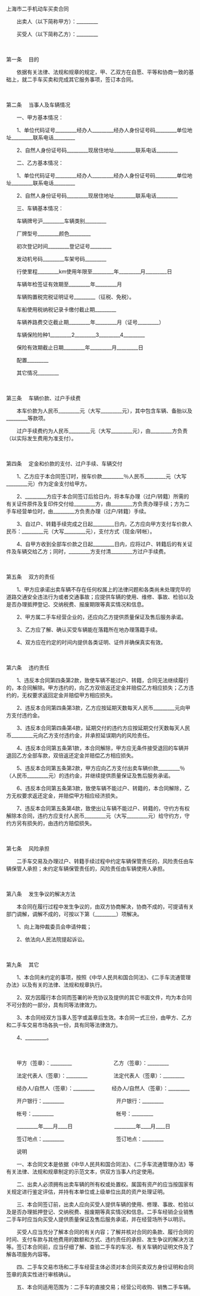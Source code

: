 



上海市二手机动车买卖合同



 

　　出卖人（以下简称甲方）：_________　　

　　买受人（以下简称乙方）：_________

　　

第一条
　目的

　　依据有关法律、法规和规章的规定，甲、乙双方在自愿、平等和协商一致的基础上，就二手车买卖和完成其它服务事项，签订本合同。

　　

第二条
　当事人及车辆情况

　　一、甲方基本情况：

　　1、单位代码证号_________经办人_________经办人身份证号码_________单位地址_________联系电话_________

　　2、自然人身份证号码_________现居住地址_________联系电话_________

　　二、乙方基本情况：

　　1、单位代码证号_________经办人_________经办人身份证号码_________单位地址_________联系电话_________

　　2、自然人身份证号码_________现居住地址_________联系电话_________

　　三、车辆基本情况：

　　车辆牌号沪_________车辆类别_________

　　厂牌型号_________颜色_________

　　初次登记时间_________登记证号_________

　　发动机号码_________车架号码_________

　　行使里程_________km使用年限至_________年_________月_________日

　　车辆年检签证有效期至_________年_________月

　　车辆购置税完税证明证号_________（征税、免税）。

　　车船使用税纳税记录卡缴付截止期_________

　　车辆养路费交讫截止期_________年_________月（证号_________）

　　车辆保险险种1_________2_________3_________4_________

　　保险有效期截止日期_________年_________月_________日

　　配置_________

　　其它情况_________

　　

第三条
　车辆价款、过户手续费

　　本车价款为人民币_________元（大写_________元），其中包含车辆、备胎以及_________等款项。

　　过户手续费约为人民币_________元（大写_________元），由_________方负责（以实际发生费用为准支付）。

　　

第四条
　定金和价款的支付、过户手续、车辆交付

　　1、乙方应于本合同签订时，按车价款_________％人民币_________元（大写_________元）作为定金支付给甲方。

　　2、_________方应于本合同签订后拾日内，将本车办理（过户/转籍）所需的有关证件原件及复印件交付给_________方，由_________方负责办理手续；方为二手车经营单位时，由_________方负责办理（过户/转籍）手续。

　　3、自过户、转籍手续完成之日起_________日内，乙方应向甲方支付车价款人民币：_________元（大写_________元），支付方式（现金/转帐）。

　　4、自甲方收到全部车价款之日起_________日内，应将过户、转籍后的有关证件及车辆交给乙方；同时，_________方支付清_________方过户手续费。

　　

第五条
　双方的责任

　　1、甲方应承诺出卖车辆不存在任何权属上的法律问题和各类尚未处理完毕的道路交通安全违法行为或者交通事故；应提供车辆的使用、维修、事故、检验以及是否办理抵押登记、交纳税费、报废期限等真实情况和信息。

　　2、甲方属二手车经营企业的，还应向乙方提供质量保证及售后服务承诺。

　　3、乙方应了解、确认买受车辆能在落籍所在地办理落籍手续。

　　4、双方应在约定的时间内提供各类证明、证件并确保真实有效。

　　

第六条
　违约责任

　　1、违反本合同第四条第2款，致使车辆不能过户、转籍，合同无法继续履行的，本合同解除。甲方违约的，向乙方双倍返还定金并赔偿乙方相应损失；乙方违约的，无权要求返回定金并赔偿甲方相应损失。

　　2、违反本合同第四条第3款，乙方应按延期天数每天人民币_________元向甲方支付违约金。

　　3、违反本合同第四条第4款，延期交付的违约方应按延期交付天数每天人民币_________元向乙方支付违约金，并承担延误期内的风险责任。

　　4、违反本合同第五条第1款，本合同解除，甲方应无条件接受退回的车辆并退回乙方全部车款，双倍返还定金并赔偿乙方相应损失。

　　5、违反本合同第五条第2款，甲方应向乙方支付出卖车辆价款_________％（人民币_________元）的违约金，并继续提供质量保证及售后服务承诺。

　　6、违反本合同第五条第3款，致使车辆不能过户、转籍的，本合同解除，乙方无权要求返还定金，并赔偿甲方相应经济损失。

　　7、违反本合同第五条第4款，致使出让车辆不能过户、转籍的，守约方有权解除本合同，违约方应支付人民币_________元（大写_________元）给守约方，守约方另有损失的，由违约方赔偿损失。

　　

第七条
　风险承担

　　二手车交易及办理过户、转籍手续过程中约定车辆保管责任的，风险责任由车辆保管人承担；未约定车辆保管责任的，风险责任由车辆使用人承担。

　　

第八条
　发生争议的解决方法

　　本合同在履行过程中发生争议的，由双方协商解决，协商不成的，可提请有关部门调解，调解不成的，可按以下第（_________）项解决。

　　1、向上海仲裁委员会申请仲裁；

　　2、依法向人民法院提起诉讼。

　　

第九条
　其它

　　1、本合同未约定的事项，按照《中华人民共和国合同法》、《二手车流通管理办法》以及有关的法律、法规和规章执行。

　　2、双方因履行本合同而签署的补充协议及提供的其它书面文件，均为本合同不可分割的一部分，具有同等法律效力。

　　3、本合同经双方当事人签字或盖章后生效。本合同一式三份，由甲方、乙方和二手车交易市场各执一份，具有同等法律效力。

　　4、_________。　

　　　

　　甲方（签章）：_________　　　　　　　　乙方（签章）：_________　　

　　法定代表人（签章）：_________　　　　　法定代表人（签章）：_________　　

　　经办人/自然人（签章）：_________　　　 经办人/自然人（签章）：_________　　

　　开户银行：_________　　　　　　　　　　开户银行：_________　　

　　帐号：_________　　　　　　　　　　　　帐号：_________　　

　　_________年____月____日　　　　　　　　_________年____月____日　　

　　签订地点：_________　　　　　　　　　　签订地点：_________　　

　　说明　　

　　一、本合同文本是依据《中华人民共和国合同法》、《二手车流通管理办法》等有关法律、法规和规章制定的示范文本，供双方当事人约定使用。　　

　　二、出卖人必须拥有出卖车辆的所有权或处置权。属国有资产的应当按国家有关规定进行鉴定评估，并持有本单位或上级单位出具的资产处理证明。　　

　　三、本合同签订前，出卖人应向买受人提供车辆的使用、修理、事故、检验以及是否办理抵押登记、交纳税费、报废期等真实情况和信息。二手车经销企业销售二手车时应当向买受人提供质量保证及售后服务承诺，并在经营场所予以明示。

　　买受人应当充分了解本合同的有关内容；了解并核对合同的条款、履行合同的时间、支付车款与其他费用的数额和方式、违约责任的承担、发生争议的解决方法等。签订本合同前，应当仔细了解、查验二手车的车况、有关车辆的证明文件及了解各项服务内容等。　　

　　四、二手车交易市场和二手车经营主体必须对本合同买卖双方身份证明和合同签章的真实性进行审核确认。　　

　　五、本合同适用范围为：二手车的直接交易；经营公司收购、销售二手车辆。